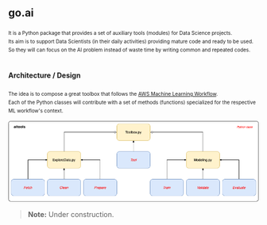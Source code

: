 ## go.ai

<font size="1">
It is a Python package that provides a set of auxiliary tools (modules) for Data Science projects.<br>
Its aim is to support Data Scientists (in their daily activities) providing mature code and ready to be used.<br>
So they will can focus on the AI problem instead of waste time by writing common and repeated codes. <br><br>
</font>

#### Architecture / Design
<font size="1">
The idea is to compose a great toolbox that follows the <a href="https://docs.aws.amazon.com/sagemaker/latest/dg/how-it-works-mlconcepts.html">AWS Machine Learning Workflow</a>.<br>
Each of the Python classes will contribute with a set of methods (functions) specialized for the respective ML workflow's context.<br>
</font>

![Alt text](doc/images/aitools.png?raw=true "Title")

> **Note:** Under construction.
